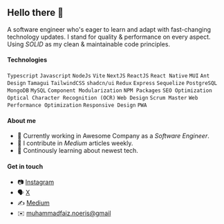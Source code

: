 
## Hello there 👋

A software engineer who's eager to learn and adapt with fast-changing technology updates.
I stand for quality & performance on every aspect. Using *SOLID* as my clean & maintainable code principles.

#### Technologies
`Typescript` `Javascript` `NodeJs` `Vite` `NextJS` `ReactJS` `React Native` `MUI` `Ant Design` `Tamagui` `TailwindCSS` `shadcn/ui` `Redux` `Express` `Sequelize` `PostgreSQL` `MongoDB` `MySQL` `Component Modularization` `NPM Packages` `SEO Optimization` `Optical Character Recognition (OCR)` `Web Design` `Scrum Master` `Web Performance Optimization` `Responsive Design` `PWA`

#### About me
- 🏦 Currently working in Awesome Company as a *Software Engineer*.
- 📝 I contribute in *Medium* articles weekly.
- 📖 Continously learning about newest tech.

#### Get in touch
- 📷 [Instagram](https://www.instagram.com/faiznoeris)
- 🗣️ [X](https://x.com/faiznoeris)
- ✍️ [Medium](https://medium.com/@m.faiznoeris)
- ✉️ [muhammadfaiz.noeris@gmail](mailto:muhammadfaiz.noeris@gmail) 
